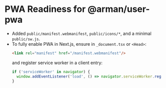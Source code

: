 # PWA Readiness for @arman/user-pwa
- Added `public/manifest.webmanifest`, `public/icons/*`, and a minimal `public/sw.js`.
- To fully enable PWA in Next.js, ensure in `_document.tsx` or `<Head>`:
  ```html
  <link rel="manifest" href="/manifest.webmanifest"/>
  ```
  and register service worker in a client entry:
  ```js
  if ('serviceWorker' in navigator) {
    window.addEventListener('load', () => navigator.serviceWorker.register('/sw.js'));
  }
  ```
